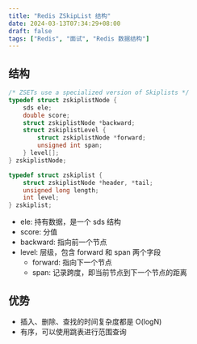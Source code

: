 ```yaml
---
title: "Redis ZSkipList 结构"
date: 2024-03-13T07:34:29+08:00
draft: false
tags: ["Redis", "面试", "Redis 数据结构"]
---
```

## 结构

```c
/* ZSETs use a specialized version of Skiplists */
typedef struct zskiplistNode {
    sds ele;
    double score;
    struct zskiplistNode *backward;
    struct zskiplistLevel {
        struct zskiplistNode *forward;
        unsigned int span;
    } level[];
} zskiplistNode;

typedef struct zskiplist {
    struct zskiplistNode *header, *tail;
    unsigned long length;
    int level;
} zskiplist;
```

- ele: 持有数据，是一个 sds 结构
- score: 分值
- backward: 指向前一个节点
- level: 层级，包含 forward 和 span 两个字段
  - forward: 指向下一个节点
  - span: 记录跨度，即当前节点到下一个节点的距离

## 优势

- 插入、删除、查找的时间复杂度都是 O(logN)
- 有序，可以使用跳表进行范围查询
